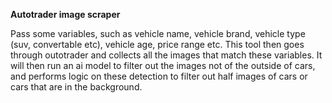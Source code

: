 **Autotrader image scraper**

Pass some variables, such as vehicle name, vehicle brand, vehicle type (suv, convertable etc), vehicle age, price range etc. This tool then goes through outotrader and collects all the images that match these variables.
It will then run an ai model to filter out the images not of the outside of cars, and performs logic on these detection to filter out half images of cars or cars that are in the background. 
